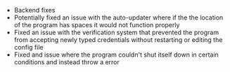 * Backend fixes
* Potentially fixed an issue with the auto-updater where if the the location of the program has spaces it would not function properly
* Fixed an issue with the verification system that prevented the program from accepting newly typed credentials without restarting or editing the config file
* Fixed and issue where the program couldn't shut itself down in certain conditions and instead throw a error